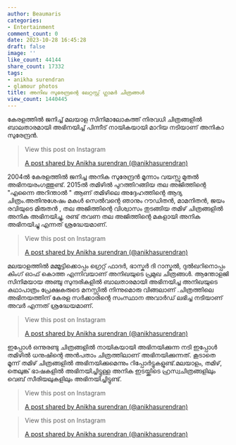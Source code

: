 ```yaml
---
author: Beaumaris
categories:
- Entertainment
comment_count: 0
date: 2023-10-28 16:45:28
draft: false
image: ''
like_count: 44144
share_count: 17332
tags:
- anikha surendran
- glamour photos
title: അനിഖ സുരേന്ദ്രന്റെ ലേറ്റസ്റ്റ് ഗ്ലാമർ ചിത്രങ്ങൾ
view_count: 1440445
---
```


കേരളത്തിൽ ജനിച്ച് മലയാള സിനിമാലോകത്ത് നിരവധി ചിത്രങ്ങളിൽ ബാലതാരമായി അഭിനയിച്ച് പിന്നീട് നായികയായി മാറിയ നടിയാണ് അനികാ സുരേന്ദ്രൻ. 

> View this post on Instagram
> 
> [A post shared by Anikha surendran (@anikhasurendran)](https://www.instagram.com/p/Cy5vaWpvyJU/?utm_source=ig_embed&utm_campaign=loading)

2004ൽ കേരളത്തിൽ ജനിച്ച അനിക സുരേന്ദ്രൻ മൂന്നാം വയസ്സു മുതൽ അഭിനയരംഗത്തുണ്ട്. 2015ൽ തമിഴിൽ പുറത്തിറങ്ങിയ തല അജിത്തിന്റെ "എന്നൈ അറിന്താൽ " ആണ് തമിഴിലെ അദ്ദേഹത്തിന്റെ ആദ്യ ചിത്രം.അതിനുശേഷം മകൾ സെൽവന്റെ ഞാനും റൗഡിതൻ, മാമനിതൻ, ജയം രവിയുടെ മിരുതൻ , തല അജിത്തിന്റെ വിശ്വാസം തുടങ്ങിയ തമിഴ് ചിത്രങ്ങളിൽ അനിക അഭിനയിച്ചു, രണ്ട് തവണ തല അജിത്തിന്റെ മകളായി അനിക അഭിനയിച്ചു എന്നത് ശ്രദ്ധേയമാണ്. 

> View this post on Instagram
> 
> [A post shared by Anikha surendran (@anikhasurendran)](https://www.instagram.com/p/CyTKy0XrQZC/?utm_source=ig_embed&utm_campaign=loading)

മലയാളത്തിൽ മമ്മൂട്ടിക്കൊപ്പം ഗ്രെറ്റ് ഫാദർ, ഭാസ്കർ ദി റാസ്കൽ, ദുൽഖറിനൊപ്പം കിംഗ് ഓഫ് കൊത്ത എന്നിവയാണ് അനിഖയുടെ പ്രമുഖ ചിത്രങ്ങൾ. ആന്തോളജി സിനിമയായ അഞ്ചു സുന്ദരികളിൽ ബാലതാരമായി അഭിനയിച്ച അനിഖയുടെ കഥാപാത്രം പ്രേക്ഷകരുടെ മനസ്സിൽ നിന്നുമൊരു വിങ്ങലാണ് .ചിത്രത്തിലെ അഭിനയത്തിന് കേരള സർക്കാരിന്റെ സംസ്ഥാന അവാർഡ് ലഭിച്ച നടിയാണ് അവർ എന്നത് ശ്രദ്ധേയമാണ്. 

> View this post on Instagram
> 
> [A post shared by Anikha surendran (@anikhasurendran)](https://www.instagram.com/p/CyI-llbPv7l/?utm_source=ig_embed&utm_campaign=loading)

ഇപ്പോൾ ഒന്നുരണ്ടു ചിത്രങ്ങളിൽ നായികയായി അഭിനയിക്കുന്ന നടി ഇപ്പോൾ തമിഴിൽ ധനുഷിന്റെ അൻപതാം ചിത്രത്തിലാണ് അഭിനയിക്കുന്നത്. കൂടാതെ മൂന്ന് തമിഴ് ചിത്രങ്ങളിൽ അഭിനയിക്കുമെന്നും റിപ്പോർട്ടുകളുണ്ട്.മലയാളം, തമിഴ്, തെലുങ്ക് ഭാഷകളിൽ അഭിനയിച്ചിട്ടുള്ള അനിക ഇടയ്ക്കിടെ ഹ്രസ്വചിത്രങ്ങളിലും വെബ് സീരിയലുകളിലും അഭിനയിച്ചിട്ടുണ്ട്. 

> View this post on Instagram
> 
> [A post shared by Anikha surendran (@anikhasurendran)](https://www.instagram.com/p/Cx-rAbYtSxN/?utm_source=ig_embed&utm_campaign=loading)

> View this post on Instagram
> 
> [A post shared by Anikha surendran (@anikhasurendran)](https://www.instagram.com/p/CvM7SP3Pr43/?utm_source=ig_embed&utm_campaign=loading)